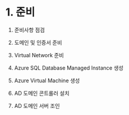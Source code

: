 # 1. 준비

1. 준비사항 점검

2. 도메인 및 인증서 준비

3. Virtual Network 준비

4. Azure SQL Database Managed Instance 생성

5. Azure Virtual Machine 생성

6. AD 도메인 콘트롤러 설치

7. AD 도메인 서버 조인
